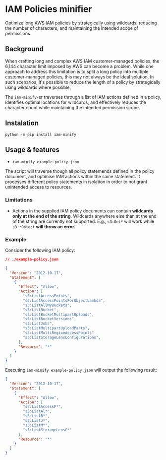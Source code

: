 # IAM Policies minifier

Optimize long AWS IAM policies by strategically using wildcards, reducing the number of characters, and maintaining the intended scope of permissions.

## Background

When crafting long and complex AWS IAM customer-managed policies, the 6,144 character limit imposed by AWS can become a problem. While one approach to address this limitation is to split a long policy into multiple customer-managed policies, this may not always be the ideal solution. In such scenarios, it's possible to reduce the length of a policy by strategically using wildcards where possible.

The `iam-minify`-er traverses through a list of IAM actions defined in a policy, identifies optimal locations for wildcards, and effectively reduces the character count while maintaining the intended permission scope.

## Instalation

```
python -m pip install iam-minify
```

## Usage & features

- `iam-minify example-policy.json` 

The script will traverse though all policy statemends defined in the policy document, and optimise IAM actions within the same statement. It processes different policy statements in isolation in order to not grant unintended access to resources.

### Limitations
- Actions in the supplied IAM policy documents can contain **wildcards only at the end of the string**. Wildcards anywhere else than at the end of the string are currently not supported. E.g., `s3:Get*` will work while `s3:*Object` **will throw an error.**

### Example

Consider the following IAM policy:

```json
// ./example-policy.json

{
  "Version": "2012-10-17",
  "Statement": [
    {
      "Effect": "Allow",
      "Action": [
        "s3:ListAccessPoints",
        "s3:ListAccessPointsForObjectLambda",
        "s3:ListAllMyBuckets",
        "s3:ListBucket",
        "s3:ListBucketMultipartUploads",
        "s3:ListBucketVersions",
        "s3:ListJobs",
        "s3:ListMultipartUploadParts",
        "s3:ListMultiRegionAccessPoints"
        "s3:ListStorageLensConfigurations",
      ],
      "Resource": "*"
    }
  ]
}
```

Executing `iam-minify example-policy.json` will output the following result:

```json
{
  "Version": "2012-10-17",
  "Statement": [
    {
      "Effect": "Allow",
      "Action": [
        "s3:ListAccessP*",
        "s3:ListAl*",
        "s3:ListB*",
        "s3:ListJ*",
        "s3:ListM*",
        "s3:ListStorageLensC*"
      ],
      "Resource": "*"
    }
  ]
}
```